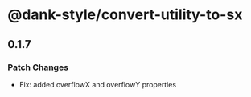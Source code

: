 # @dank-style/convert-utility-to-sx

## 0.1.7

### Patch Changes

- Fix: added overflowX and overflowY properties
